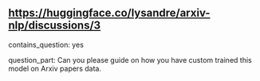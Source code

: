 ## https://huggingface.co/lysandre/arxiv-nlp/discussions/3

contains_question: yes

question_part: Can you please guide on how you have custom trained this model on Arxiv papers data.